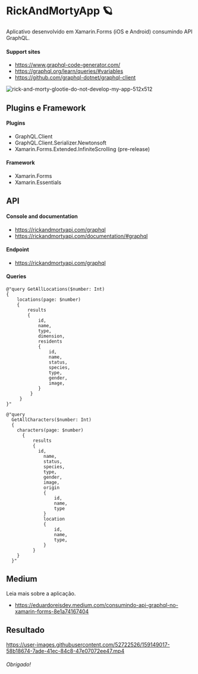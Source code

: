 # RickAndMortyApp :ringed_planet:
Aplicativo desenvolvido em Xamarin.Forms (iOS e Android) consumindo API GraphQL.
#### Support sites
- https://www.graphql-code-generator.com/
- https://graphql.org/learn/queries/#variables
- https://github.com/graphql-dotnet/graphql-client

![rick-and-morty-glootie-do-not-develop-my-app-512x512](https://user-images.githubusercontent.com/52722526/159149086-2056829d-dd14-4f32-8134-814016142fe2.png)

## Plugins e Framework
#### Plugins

- GraphQL.Client
- GraphQL.Client.Serializer.Newtonsoft
- Xamarin.Forms.Extended.InfiniteScrolling (pre-release)

#### Framework
- Xamarin.Forms
- Xamarin.Essentials

## API
#### Console and documentation
- https://rickandmortyapi.com/graphql
- https://rickandmortyapi.com/documentation/#graphql

#### Endpoint
- https://rickandmortyapi.com/graphql

#### Queries
```
@"query GetAllLocations($number: Int)
{
    locations(page: $number)
    {
        results
        {
            id,
            name,
            type,
            dimension,
            residents
            {
                id,
                name,
                status,
                species,
                type,
                gender,
                image,
            }
         }
     }
}"
```

```
@"query
  GetAllCharacters($number: Int)
  {
    characters(page: $number)
      {
          results
          {
            id,
              name,
              status,
              species,
              type,
              gender,
              image,
              origin
              {  
                  id,
                  name,
                  type
              }
              location
              {
                  id,
                  name,
                  type,
              }
          }
    }
  }"
```

## Medium
Leia mais sobre a aplicação.
- https://eduardoreisdev.medium.com/consumindo-api-graphql-no-xamarin-forms-8e1a74167404

## Resultado
https://user-images.githubusercontent.com/52722526/159149017-58b18674-7ade-41ec-84c8-47e07072ee47.mp4

###### Obrigado!
